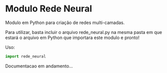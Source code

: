 # Modulo Rede Neural

Modulo em Python para criação de redes multi-camadas.

Para utilizar, basta incluir o arquivo rede_neural.py na mesma pasta em que estará o arquivo em Python que importara este modulo e pronto!

Uso: 
```py
import rede_neural
```

Documentacao em andamento...